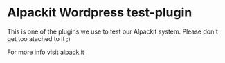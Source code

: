 # Alpackit Wordpress test-plugin
This is one of the plugins we use to test our Alpackit system. Please don't get too atached to it ;)

For more info visit [alpack.it](http://alpack.it)
